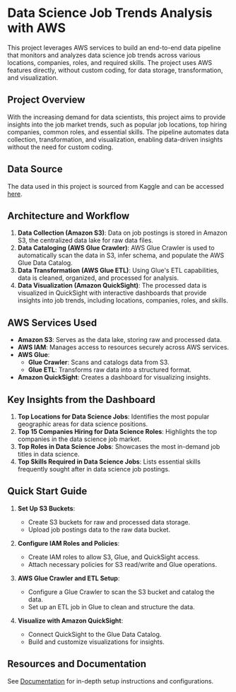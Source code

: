 # Data Science Job Trends Analysis with AWS

This project leverages AWS services to build an end-to-end data pipeline that monitors and analyzes data science job trends across various locations, companies, roles, and required skills. The project uses AWS features directly, without custom coding, for data storage, transformation, and visualization.

## Project Overview

With the increasing demand for data scientists, this project aims to provide insights into the job market trends, such as popular job locations, top hiring companies, common roles, and essential skills. The pipeline automates data collection, transformation, and visualization, enabling data-driven insights without the need for custom coding.

## Data Source

The data used in this project is sourced from Kaggle and can be accessed [here](https://www.kaggle.com/code/nickyeapen/data-science-job-trend-analysis/).

## Architecture and Workflow

1. **Data Collection (Amazon S3)**: Data on job postings is stored in Amazon S3, the centralized data lake for raw data files.
2. **Data Cataloging (AWS Glue Crawler)**: AWS Glue Crawler is used to automatically scan the data in S3, infer schema, and populate the AWS Glue Data Catalog.
3. **Data Transformation (AWS Glue ETL)**: Using Glue's ETL capabilities, data is cleaned, organized, and processed for analysis.
4. **Data Visualization (Amazon QuickSight)**: The processed data is visualized in QuickSight with interactive dashboards that provide insights into job trends, including locations, companies, roles, and skills.

## AWS Services Used

- **Amazon S3**: Serves as the data lake, storing raw and processed data.
- **AWS IAM**: Manages access to resources securely across AWS services.
- **AWS Glue**:
  - **Glue Crawler**: Scans and catalogs data from S3.
  - **Glue ETL**: Transforms raw data into a structured format.
- **Amazon QuickSight**: Creates a dashboard for visualizing insights.

## Key Insights from the Dashboard

1. **Top Locations for Data Science Jobs**: Identifies the most popular geographic areas for data science positions.
2. **Top 15 Companies Hiring for Data Science Roles**: Highlights the top companies in the data science job market.
3. **Top Roles in Data Science Jobs**: Showcases the most in-demand job titles in data science.
4. **Top Skills Required in Data Science Jobs**: Lists essential skills frequently sought after in data science job postings.

## Quick Start Guide

1. **Set Up S3 Buckets**:
   - Create S3 buckets for raw and processed data storage.
   - Upload job postings data to the raw data bucket.

2. **Configure IAM Roles and Policies**:
   - Create IAM roles to allow S3, Glue, and QuickSight access.
   - Attach necessary policies for S3 read/write and Glue operations.

3. **AWS Glue Crawler and ETL Setup**:
   - Configure a Glue Crawler to scan the S3 bucket and catalog the data.
   - Set up an ETL job in Glue to clean and structure the data.

4. **Visualize with Amazon QuickSight**:
   - Connect QuickSight to the Glue Data Catalog.
   - Build and customize visualizations for insights.


## Resources and Documentation

See [Documentation](docs/documentation.md) for in-depth setup instructions and configurations.
